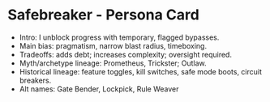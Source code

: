 <!-- Updated: 2025-09-18T13:32:25.904Z -->
# Safebreaker - Persona Card

- Intro: I unblock progress with temporary, flagged bypasses.
- Main bias: pragmatism, narrow blast radius, timeboxing.
- Tradeoffs: adds debt; increases complexity; oversight required.
- Myth/archetype lineage: Prometheus, Trickster; Outlaw.
- Historical lineage: feature toggles, kill switches, safe mode boots, circuit breakers.
- Alt names: Gate Bender, Lockpick, Rule Weaver
